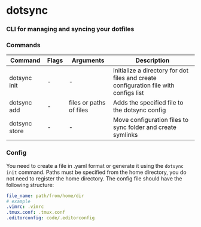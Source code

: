 # dotsync

### CLI for managing and syncing your dotfiles

### Commands

| Command      | Flags | Arguments | Description |
| ------------ | ----- | --------- | --------- |
| dotsync init | - | - |Initialize a directory for dot files and create configuration file with configs list|
| dotsync add | - | files or paths of files |Adds the specified file to the dotsync config|
| dotsync store | - | - |Move configuration files to sync folder and create symlinks|


### Config
You need to create a file in .yaml format or generate it using the `dotsync init` command.
Paths must be specified from the home directory, you do not need to register the home directory.
The config file should have the following structure:

```yaml 
file_name: path/from/home/dir
# example
.vimrc: .vimrc
.tmux.conf: .tmux.conf
.editorconfig: code/.editorconfig
```
